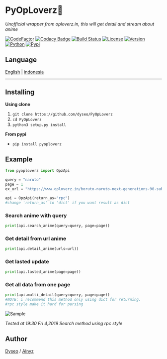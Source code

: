# PyOpLoverz💓
_Unofficial wrapper from oploverz.in, this will get detail and stream about anime_

[![CodeFactor](https://www.codefactor.io/repository/github/dyseo/pyoploverz/badge/master)](https://www.codefactor.io/repository/github/dyseo/pyoploverz/overview/master) [![Codacy Badge](https://api.codacy.com/project/badge/Grade/f70e4ca74d0547419cd01872335ae59d)](https://www.codacy.com/app/dyseo/PyOpLoverz?utm_source=github.com&amp;utm_medium=referral&amp;utm_content=dyseo/PyOpLoverz&amp;utm_campaign=Badge_Grade) [![Build Status](https://travis-ci.org/dyseo/PyOpLoverz.svg?branch=master)](https://travis-ci.org/dyseo/PyOpLoverz) [![License](https://img.shields.io/badge/MIT-License-blue.svg)]() [![Version](https://img.shields.io/badge/Version-0.0.1-red.svg)](https://github.com/dyseo/PyOpLoverz) [![Python](https://img.shields.io/badge/Python-3.6%20%7C%203.7-brightgreen.svg)](pytho.org) [![Pypi](https://img.shields.io/badge/PyPi-0.0.1-blue.svg)](https://pypi.org/project/pyoploverz/)

## Language
[English](https://github.com/dyseo/PyOpLoverz/blob/master/README.md) | [indonesia](https://github.com/dyseo/PyOpLoverz/blob/master/READMEid.md)

___
## Installing
**Using clone**
1. `git clone https://github.com/dyseo/PyOpLoverz`
2. `cd PyOpLoverz`
3. `python3 setup.py install`

**From pypi**
- `pip install pyoploverz`

## Example
```python
from pyoploverz import OpzApi

query = "naruto"
page = 1
ex_url = "https://www.oploverz.in/boruto-naruto-next-generations-90-subtitle-indonesia/"

api = OpzApi(return_as="rpc")
#change 'return_as' to 'dict' if you want result as dict
```

### Search anime with query
```python
print(api.search_anime(query=query, page=page))
```
### Get detail from url anime
```python
print(api.detail_anime(urls=url))
```
### Get lasted update
```python
print(api.lasted_anime(page=page))
```

### Get all data from one page
```python
print(api.multi_detail(query=query, page=page))
#NOTE: i recommend this method only using dict for returning.
#rpc style make it hard for parsing
```

![Sample](https://github.com/dyseo/PyOpLoverz/blob/master/Screenshot_20190419_202033.png)

_Tested at 19:30 Fri 4,2019 Search method using rpc style_

## Author
[Dyseo](line.me/ti/p/~line.bngsad) / [Alnyz](https://www.instagram.com/alnyz69/)
